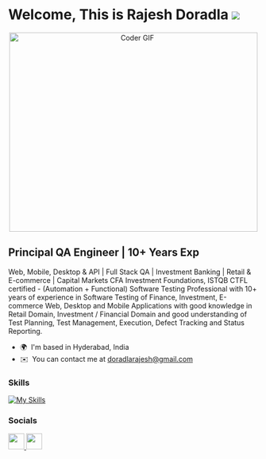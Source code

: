 Welcome, This is Rajesh Doradla ![](https://user-images.githubusercontent.com/18350557/176309783-0785949b-9127-417c-8b55-ab5a4333674e.gif)
======================================================================================================================================

<p  align="center"><img src="https://media.giphy.com/media/SWoSkN6DxTszqIKEqv/giphy.gif" alt="Coder GIF" width="500" height="400">

Principal QA Engineer | 10+ Years Exp
-------------------------------------

Web, Mobile, Desktop & API | Full Stack QA | Investment Banking | Retail & E-commerce | Capital Markets CFA Investment Foundations, ISTQB CTFL certified - (Automation + Functional) Software Testing Professional with 10+ years of experience in Software Testing of Finance, Investment, E-commerce Web, Desktop and Mobile Applications with good knowledge in Retail Domain, Investment / Financial Domain and good understanding of Test Planning, Test Management, Execution, Defect Tracking and Status Reporting.

* 🌍  I'm based in Hyderabad, India
* ✉️  You can contact me at [doradlarajesh@gmail.com](mailto:doradlarajesh@gmail.com)

### Skills


[![My Skills](https://skillicons.dev/icons?i=java,selenium,postman,swift,javascript,docker,githubactions,jenkins,mysql,git&perline=10)]()


### Socials

<p align="left"> <a href="https://www.github.com/doradlarajesh" target="_blank" rel="noreferrer"> <picture> <source media="(prefers-color-scheme: dark)" srcset="https://raw.githubusercontent.com/danielcranney/readme-generator/main/public/icons/socials/github-dark.svg" /> <source media="(prefers-color-scheme: light)" srcset="https://raw.githubusercontent.com/danielcranney/readme-generator/main/public/icons/socials/github.svg" /> <img src="https://raw.githubusercontent.com/danielcranney/readme-generator/main/public/icons/socials/github.svg" width="32" height="32" /> </picture> </a> <a href="https://www.linkedin.com/in/rajesh-doradla/" target="_blank" rel="noreferrer"> <picture> <source media="(prefers-color-scheme: dark)" srcset="https://raw.githubusercontent.com/danielcranney/readme-generator/main/public/icons/socials/linkedin-dark.svg" /> <source media="(prefers-color-scheme: light)" srcset="https://raw.githubusercontent.com/danielcranney/readme-generator/main/public/icons/socials/linkedin.svg" /> <img src="https://raw.githubusercontent.com/danielcranney/readme-generator/main/public/icons/socials/linkedin.svg" width="32" height="32" /> </picture> </a></p>
